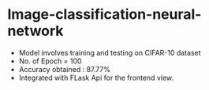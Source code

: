 # Image-classification-neural-network

- Model involves training and testing on CIFAR-10 dataset
- No. of Epoch = 100
- Accuracy obtained : 87.77%
- Integrated with FLask Api for the frontend view.
